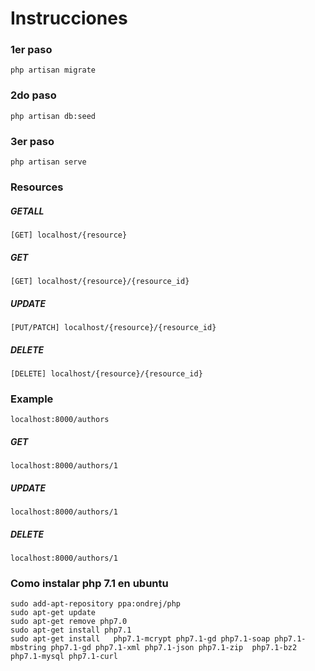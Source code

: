 # Instrucciones

### 1er paso
```
php artisan migrate
```

### 2do paso
```
php artisan db:seed
```

### 3er paso
```
php artisan serve
```

### Resources
##### GETALL
```
[GET] localhost/{resource}
```
##### GET
```
[GET] localhost/{resource}/{resource_id}
```
##### UPDATE
```
[PUT/PATCH] localhost/{resource}/{resource_id}
```
##### DELETE
```
[DELETE] localhost/{resource}/{resource_id}
```

### Example
```
localhost:8000/authors
```
##### GET
```
localhost:8000/authors/1
```
##### UPDATE
```
localhost:8000/authors/1
```
##### DELETE
```
localhost:8000/authors/1
```

### Como instalar php 7.1 en ubuntu 

```
sudo add-apt-repository ppa:ondrej/php
sudo apt-get update
sudo apt-get remove php7.0
sudo apt-get install php7.1
sudo apt-get install   php7.1-mcrypt php7.1-gd php7.1-soap php7.1-mbstring php7.1-gd php7.1-xml php7.1-json php7.1-zip  php7.1-bz2 php7.1-mysql php7.1-curl
```
